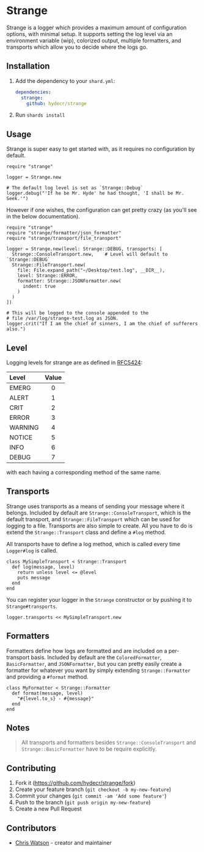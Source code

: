 # Strange

Strange is a logger which provides a maximum amount of configuration options, with minimal setup. It supports setting the log level via an environment variable (wip), colorized output, multiple formatters, and transports which allow you to decide where the logs go.

## Installation

1. Add the dependency to your `shard.yml`:

   ```yaml
   dependencies:
     strange:
       github: hydecr/strange
   ```

2. Run `shards install`

## Usage

Strange is super easy to get started with, as it requires no configuration by default.

```crystal
require "strange"

logger = Strange.new

# The default log level is set as `Strange::Debug`
logger.debug("'If he be Mr. Hyde' he had thought, 'I shall be Mr. Seek.'")
```

However if one wishes, the configuration can get pretty crazy (as you'll see in the below documentation).

```crystal
require "strange"
require "strange/formatter/json_formatter"
require "strange/transport/file_transport"

logger = Strange.new(level: Strange::DEBUG, transports: [
  Strange::ConsoleTransport.new,    # Level will default to `Strange::DEBUG`
  Strange::FileTransport.new(
    file: File.expand_path("~/Desktop/test.log", __DIR__),
    level: Strange::ERROR,
    formatter: Strange::JSONFormatter.new(
      indent: true
    )
  )
])

# This will be logged to the console appended to the
# file /var/log/strange-test.log as JSON.
logger.crit("If I am the chief of sinners, I am the chief of sufferers also.")
```

## Level

Logging levels for strange are as defined in [RFC5424](https://tools.ietf.org/html/rfc5424):

| Level   | Value  |
|:--------|:------:|
| EMERG   |   0    |
| ALERT   |   1    |
| CRIT    |   2    |
| ERROR   |   3    |
| WARNING |   4    |
| NOTICE  |   5    |
| INFO    |   6    |
| DEBUG   |   7    |

with each having a corresponding method of the same name.

## Transports

Strange uses transports as a means of sending your message where it belongs. Included by default are `Strange::ConsoleTransport`, which is the default transport, and `Strange::FileTransport` which can be used for logging to a file. Transports are also simple to create. All you have to do is extend the `Strange::Transport` class and define a `#log` method.

All transports have to define a log method, which is called every time `Logger#log` is called.

```crystal
class MySimpleTransport < Strange::Transport
  def log(message, level)
    return unless level <= @level
    puts message
  end
end
```

You can register your logger in the `Strange` constructor or by pushing it to `Strange#transports`.

```
logger.transports << MySimpleTransport.new
```

## Formatters

Formatters define how logs are formatted and are included on a per-transport basis. Included by default are the `ColoredFormatter`, `BasicFormatter`, and `JSONFormatter`, but you can pretty easily create a formatter for whatever you want by simply extending `Strange::Formatter` and providing a `#format` method.

```crystal
class MyFormatter < Strange::Formatter
  def format(message, level)
    "#{level.to_s} - #{message}"
  end
end
```

## Notes

> All transports and formatters besides `Strange::ConsoleTransport` and `Strange::BasicFormatter`  have to be require explicitly.

## Contributing

1. Fork it (<https://github.com/hydecr/strange/fork>)
2. Create your feature branch (`git checkout -b my-new-feature`)
3. Commit your changes (`git commit -am 'Add some feature'`)
4. Push to the branch (`git push origin my-new-feature`)
5. Create a new Pull Request

## Contributors

- [Chris Watson](https://github.com/watzon) - creator and maintainer
